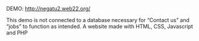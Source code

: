 DEMO: http://negatu2.web22.org/

This demo is not connected to a database necessary for “Contact us” and “jobs” to function as intended. 
A website made with HTML, CSS, Javascript and PHP
